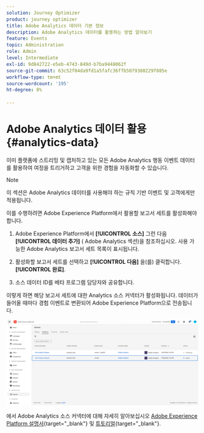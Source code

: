 ```yaml
---
solution: Journey Optimizer
product: journey optimizer
title: Adobe Analytics 데이터 기본 정보
description: Adobe Analytics 데이터를 활용하는 방법 알아보기
feature: Events
topic: Administration
role: Admin
level: Intermediate
exl-id: 9d842722-e5eb-4743-849d-b7ba9448062f
source-git-commit: 63c52f04da9fd1a5fafc36ffb5079380229f885e
workflow-type: tm+mt
source-wordcount: '195'
ht-degree: 8%

---
```


# Adobe Analytics 데이터 활용{#analytics-data}

이미 플랫폼에 스트리밍 및 캡처하고 있는 모든 Adobe Analytics 행동 이벤트 데이터를 활용하여 여정을 트리거하고 고객을 위한 경험을 자동화할 수 있습니다.

>[!NOTE]
>
>이 섹션은 Adobe Analytics 데이터를 사용해야 하는 규칙 기반 이벤트 및 고객에게만 적용됩니다.

이를 수행하려면 Adobe Experience Platform에서 활용할 보고서 세트를 활성화해야 합니다.

1. Adobe Experience Platform에서 **[!UICONTROL 소스]** 그런 다음 **[!UICONTROL 데이터 추가]** ( Adobe Analytics 섹션)을 참조하십시오. 사용 가능한 Adobe Analytics 보고서 세트 목록이 표시됩니다.

1. 활성화할 보고서 세트를 선택하고 **[!UICONTROL 다음]** 을(를) 클릭합니다. **[!UICONTROL 완료]**.

1. 소스 데이터 ID를 베타 프로그램 담당자와 공유합니다.

이렇게 하면 해당 보고서 세트에 대한 Analytics 소스 커넥터가 활성화됩니다. 데이터가 들어올 때마다 경험 이벤트로 변환되어 Adobe Experience Platform으로 전송됩니다.

![](assets/jo-event9.png)

에서 Adobe Analytics 소스 커넥터에 대해 자세히 알아보십시오  [Adobe Experience Platform 설명서](https://experienceleague.adobe.com/docs/experience-platform/sources/connectors/adobe-applications/analytics.html?lang=ko-KR){target=&quot;_blank&quot;} 및 [튜토리얼](https://experienceleague.adobe.com/docs/experience-platform/sources/ui-tutorials/create/adobe-applications/analytics.html?lang=ko-KR){target=&quot;_blank&quot;}.
